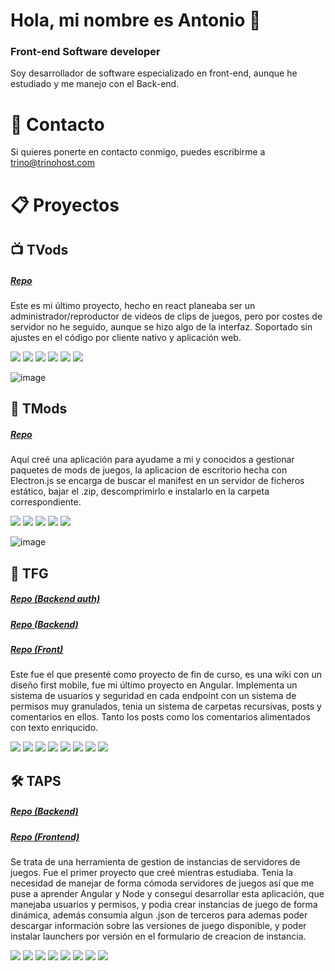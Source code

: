 # Hola, mi nombre es Antonio 👋
### Front-end Software developer

Soy desarrollador de software especializado en front-end, aunque he estudiado y me manejo con el Back-end.

# 📕 Contacto
Si quieres ponerte en contacto conmigo, puedes escribirme a trino@trinohost.com

# 📋 Proyectos

## 📺 TVods
##### [Repo](https://github.com/Trino11/tvods_clips-front)
Este es mi último proyecto, hecho en react planeaba ser un administrador/reproductor de videos de clips de juegos, pero por costes de servidor no he seguido, aunque se hizo algo de la interfaz. Soportado sin ajustes en el código por cliente nativo y aplicación web.

![](https://img.shields.io/badge/HTML5-E34F26?style=for-the-badge&logo=html5&logoColor=white)
![](https://img.shields.io/badge/CSS3-1572B6?style=for-the-badge&logo=css3&logoColor=white)
![](https://img.shields.io/badge/JavaScript-323330?style=for-the-badge&logo=javascript&logoColor=F7DF1E)
![](https://img.shields.io/badge/React-20232A?style=for-the-badge&logo=react&logoColor=61DAFB)
![](https://img.shields.io/badge/Material--UI-0081CB?style=for-the-badge&logo=material-ui&logoColor=white)
![](https://img.shields.io/badge/Tailwind_CSS-38B2AC?style=for-the-badge&logo=tailwind-css&logoColor=white)

![image](https://github.com/user-attachments/assets/95d5bf5d-b5e0-4a26-a2d4-d8bdf5667c44)

## 🔩 TMods
##### [Repo](https://github.com/Trino11/TMods-Downloader)
Aquí creé una aplicación para ayudame a mi y conocidos a gestionar paquetes de mods de juegos, la aplicacion de escritorio hecha con Electron.js se encarga de buscar el manifest en un servidor de ficheros estático, bajar el .zip, descomprimirlo e instalarlo en la carpeta correspondiente.

![](https://img.shields.io/badge/HTML5-E34F26?style=for-the-badge&logo=html5&logoColor=white)
![](https://img.shields.io/badge/CSS3-1572B6?style=for-the-badge&logo=css3&logoColor=white)
![](https://img.shields.io/badge/JavaScript-323330?style=for-the-badge&logo=javascript&logoColor=F7DF1E)
![](https://img.shields.io/badge/React-20232A?style=for-the-badge&logo=react&logoColor=61DAFB)
![](https://img.shields.io/badge/Bootstrap-563D7C?style=for-the-badge&logo=bootstrap&logoColor=white)

![image](https://github.com/user-attachments/assets/d1d6f74c-ea11-4f29-9f4e-cddf94af4818)

## 📄 TFG
##### [Repo (Backend auth)](https://github.com/Trino11/TFG-Backend_Auth-API_REST)
##### [Repo (Backend)](https://github.com/Trino11/TFG-Backend-API_REST)
##### [Repo (Front)](https://github.com/Trino11/TFG-Frontend-WEB)
Este fue el que presenté como proyecto de fin de curso, es una wiki con un diseño first mobile, fue mi último proyecto en Angular. Implementa un sistema de usuarios y seguridad en cada endpoint con un sistema de permisos muy granulados, tenia un sistema de carpetas recursivas, posts y comentarios en ellos. Tanto los posts como los comentarios alimentados con texto enriqucido.

![](https://img.shields.io/badge/HTML5-E34F26?style=for-the-badge&logo=html5&logoColor=white)
![](https://img.shields.io/badge/CSS3-1572B6?style=for-the-badge&logo=css3&logoColor=white)
![](https://img.shields.io/badge/JavaScript-323330?style=for-the-badge&logo=javascript&logoColor=F7DF1E)
![](https://img.shields.io/badge/TypeScript-007ACC?style=for-the-badge&logo=typescript&logoColor=white)
![](https://img.shields.io/badge/Angular-DD0031?style=for-the-badge&logo=angular&logoColor=white)
![](https://img.shields.io/badge/Tailwind_CSS-38B2AC?style=for-the-badge&logo=tailwind-css&logoColor=white)
![](https://img.shields.io/badge/Node.js-43853D?style=for-the-badge&logo=node.js&logoColor=white)
![](https://img.shields.io/badge/Express.js-404D59?style=for-the-badge)

## 🛠️ TAPS
##### [Repo (Backend)](https://github.com/Trino11/taps_backend)
##### [Repo (Frontend)](https://github.com/Trino11/taps_frontend)
Se trata de una herramienta de gestion de instancias de servidores de juegos. Fue el primer proyecto que creé mientras estudiaba. Tenia la necesidad de manejar de forma cómoda servidores de juegos así que me puse a aprender Angular y Node y conseguí desarrollar esta aplicación, que manejaba usuarios y permisos, y podia crear instancias de juego de forma dinámica, además consumia algun .json de terceros para ademas poder descargar información sobre las versiones de juego disponible, y poder instalar launchers por versión en el formulario de creacion de instancia.

![](https://img.shields.io/badge/HTML5-E34F26?style=for-the-badge&logo=html5&logoColor=white)
![](https://img.shields.io/badge/CSS3-1572B6?style=for-the-badge&logo=css3&logoColor=white)
![](https://img.shields.io/badge/JavaScript-323330?style=for-the-badge&logo=javascript&logoColor=F7DF1E)
![](https://img.shields.io/badge/TypeScript-007ACC?style=for-the-badge&logo=typescript&logoColor=white)
![](https://img.shields.io/badge/Angular-DD0031?style=for-the-badge&logo=angular&logoColor=white)
![](https://img.shields.io/badge/Tailwind_CSS-38B2AC?style=for-the-badge&logo=tailwind-css&logoColor=white)
![](https://img.shields.io/badge/Node.js-43853D?style=for-the-badge&logo=node.js&logoColor=white)
![](https://img.shields.io/badge/Express.js-404D59?style=for-the-badge)
